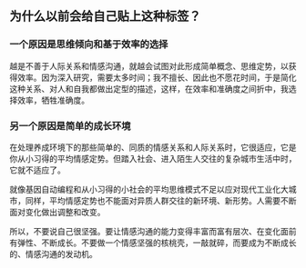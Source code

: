 ##  为什么以前会给自己贴上这种标签？

### 一个原因是思维倾向和基于效率的选择

越是不善于人际关系和情感沟通，就越会试图对此形成简单概念、思维定势，以获得效率。因为深入研究，需要太多时间；我不擅长、因此也不愿花时间，于是简化这种关系、对人和自我都做出定型的描述，这样，在效率和准确度之间折中，我选择效率，牺牲准确度。

### 另一个原因是简单的成长环境

在处理养成环境下的那些简单的、同质的情感关系和人际关系时，它很适应，它是你从小习得的平均情感定势。但踏入社会、进入陌生人交往的复杂城市生活中时，它就不适应了。

就像基因自动编程和从小习得的小社会的平均思维模式不足以应对现代工业化大城市，同样，平均情感定势也不能面对异质人群交往的新环境、新形势。人需要不断面对变化做出调整和改变。

所以，不要说自己很坚强。要让情感沟通的能力变得丰富而富有层次、在变化面前有弹性、不断成长。不要做一个情感坚强的核桃壳，一敲就碎，而要成为不断成长的、情感沟通的发动机。

